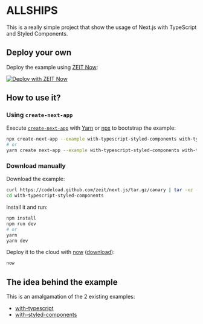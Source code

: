 # ALLSHIPS

This is a really simple project that show the usage of Next.js with TypeScript and Styled Components.

## Deploy your own

Deploy the example using [ZEIT Now](https://zeit.co/now):

[![Deploy with ZEIT Now](https://zeit.co/button)](https://zeit.co/new/project?template=https://github.com/zeit/next.js/tree/canary/examples/with-typescript-styled-components)

## How to use it?

### Using `create-next-app`

Execute [`create-next-app`](https://github.com/zeit/next.js/tree/canary/packages/create-next-app) with [Yarn](https://yarnpkg.com/lang/en/docs/cli/create/) or [npx](https://github.com/zkat/npx#readme) to bootstrap the example:

```bash
npx create-next-app --example with-typescript-styled-components with-typescript-app
# or
yarn create next-app --example with-typescript-styled-components with-typescript-app
```

### Download manually

Download the example:

```bash
curl https://codeload.github.com/zeit/next.js/tar.gz/canary | tar -xz --strip=2 next.js-canary/examples/with-typescript-styled-components
cd with-typescript-styled-components
```

Install it and run:

```bash
npm install
npm run dev
# or
yarn
yarn dev
```

Deploy it to the cloud with [now](https://zeit.co/now) ([download](https://zeit.co/download)):

```bash
now
```

## The idea behind the example

This is an amalgamation of the 2 existing examples:

- [with-typescript](https://github.com/zeit/next.js/tree/canary/examples/with-typescript)
- [with-styled-components](https://github.com/zeit/next.js/tree/canary/examples/with-styled-components)
